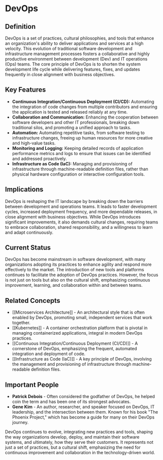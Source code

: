 # DevOps

## Definition

DevOps is a set of practices, cultural philosophies, and tools that enhance an organization's ability to deliver applications and services at a high velocity. This evolution of traditional software development and infrastructure management processes fosters a collaborative and highly productive environment between development (Dev) and IT operations (Ops) teams. The core principle of DevOps is to shorten the system development life cycle while delivering features, fixes, and updates frequently in close alignment with business objectives.

## Key Features

- **Continuous Integration/Continuous Deployment (CI/CD):** Automating the integration of code changes from multiple contributors and ensuring the application is tested and released reliably at any time.
- **Collaboration and Communication:** Enhancing the cooperation between software developers and other IT professionals, breaking down traditional silos, and promoting a unified approach to tasks.
- **Automation:** Automating repetitive tasks, from software testing to infrastructure changes, freeing up human resources for more creative and high-value tasks.
- **Monitoring and Logging:** Keeping detailed records of application performance metrics and logs to ensure that issues can be identified and addressed proactively.
- **Infrastructure as Code (IaC):** Managing and provisioning of infrastructure through machine-readable definition files, rather than physical hardware configuration or interactive configuration tools.

## Implications

DevOps is reshaping the IT landscape by breaking down the barriers between development and operations teams. It leads to faster development cycles, increased deployment frequency, and more dependable releases, in close alignment with business objectives. While DevOps introduces significant improvements, it also demands cultural changes, requiring teams to embrace collaboration, shared responsibility, and a willingness to learn and adapt continuously.

## Current Status

DevOps has become mainstream in software development, with many organizations adopting its practices to enhance agility and respond more effectively to the market. The introduction of new tools and platforms continues to facilitate the adoption of DevOps practices. However, the focus is not just on tools but also on the cultural shift, emphasizing continuous improvement, learning, and collaboration within and between teams.

## Related Concepts

- [[Microservices Architecture]] - An architectural style that is often enabled by DevOps, promoting small, independent services that work together.
- [[Kubernetes]] - A container orchestration platform that is pivotal in managing containerized applications, integral in modern DevOps practices.
- [[Continuous Integration/Continuous Deployment (CI/CD)]] - A cornerstone of DevOps, emphasizing the frequent, automated integration and deployment of code.
- [[Infrastructure as Code (IaC)]] - A key principle of DevOps, involving the management and provisioning of infrastructure through machine-readable definition files.

## Important People

- **Patrick Debois** - Often considered the godfather of DevOps, he helped coin the term and has been one of its strongest advocates.
- **Gene Kim** - An author, researcher, and speaker focused on DevOps, IT leadership, and the intersection between them. Known for his book "The Phoenix Project," which has become a guide for many on their DevOps journey.

DevOps continues to evolve, integrating new practices and tools, shaping the way organizations develop, deploy, and maintain their software systems, and ultimately, how they serve their customers. It represents not just a set of practices, but a cultural shift, emphasizing the need for continuous improvement and collaboration in the technology-driven world.